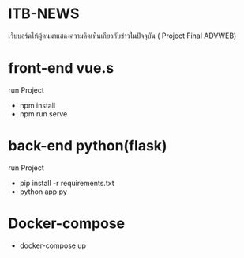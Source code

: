 # ITB-NEWS
เว็บบอร์ดให้ผู้คนมาแสดงความคิดเห็นเกียวกับข่าวในปัจจุบัน ( Project Final ADVWEB)
# front-end vue.s
run Project
- npm install
- npm run serve
# back-end python(flask)
run Project
- pip install -r requirements.txt
- python app.py
# Docker-compose
- docker-compose up

